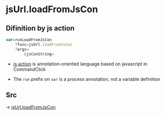 # jsUrl.loadFromJsCon

## Difinition by js action

```js.js
var=runLoadFromJsCon
	?func=jsUrl.loadFromJsCon
	?args=
		&jsConString=
```

- [js action](#) is annotation-oriented language based on javascript in CommandClick

- The `run` prefix on `var` is a process annotation, not a variable definition

## Src

-> [jsUrl.loadFromJsCon](https://github.com/puutaro/CommandClick/blob/master/app/src/main/java/com/puutaro/commandclick/fragment_lib/terminal_fragment/js_interface/JsUrl.kt#L161)


